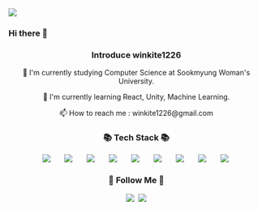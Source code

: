 <img src="https://capsule-render.vercel.app/api?type=wave&color=auto&height=300&section=header&text=winkite1226&fontSize=90" />

### Hi there 👋                    

<h3 align="center">Introduce winkite1226</h3>
<div align="center">
  <p>🔭 I'm currently studying Computer Science at Sookmyung Woman's University.</p>
  <p>🌱 I'm currently learning React, Unity, Machine Learning.</p>
  <p>📫 How to reach me : winkite1226@gmail.com</p>
</div>

<h3 align="center">📚 Tech Stack 📚</h3>
<div align="center">
  <img src="https://img.shields.io/badge/C-A8B9CC?style=flat-square&logo=C&logoColor=white" style="height : auto; margin-left : 10px; margin-right : 10px;"/></a>&nbsp;
  <img src="https://img.shields.io/badge/C++-00599C?style=flat-square&logo=C++&logoColor=white" style="height : auto; margin-left : 10px; margin-right : 10px;"/></a>&nbsp;
  <img src="https://img.shields.io/badge/Python-3776AB?style=flat-square&logo=Python&logoColor=white" style="height : auto; margin-left : 10px; margin-right : 10px;"/></a>&nbsp;
  <img src="https://img.shields.io/badge/Java-007396?style=flat-square&logo=Java&logoColor=white" style="height : auto; margin-left : 10px; margin-right : 10px;"/></a>&nbsp;
  <img src="https://img.shields.io/badge/HTML5-E34F26?style=flat-square&logo=HTML5&logoColor=white" style="height : auto; margin-left : 10px; margin-right : 10px;"/></a>&nbsp;
  <img src="https://img.shields.io/badge/CSS3-1572B6?style=flat-square&logo=CSS3&logoColor=white" style="height : auto; margin-left : 10px; margin-right : 10px;"/></a>&nbsp;
  <img src="https://img.shields.io/badge/JavaScript-F7DF1E?style=flat-square&logo=JavaScript&logoColor=white" style="height : auto; margin-left : 10px; margin-right : 10px;"/></a>&nbsp;
  <img src="https://img.shields.io/badge/React-61DAFB?style=flat-square&logo=React&logoColor=white" style="height : auto; margin-left : 10px; margin-right : 10px;"/></a>&nbsp;
  <img src="https://img.shields.io/badge/MySQL-4479A1?style=flat-square&logo=MySQL&logoColor=white" style="height : auto; margin-left : 10px; margin-right : 10px;"/></a>&nbsp;
</div>
<h3 align="center">🌈 Follow Me 🌈</h3>
<div align="center">
  <a href="https://winkite1226.tistory.com/"><img src="https://img.shields.io/badge/Tech%20Blog-FF5722?style=flat-square&logo=Vimeo&logoColor=white&link=https://winkite1226.tistory.com/"/></a>&nbsp
  <a href="mailto:winkite1226@gmail.com"><img src="https://img.shields.io/badge/Gmail-d14836?style=flat-square&logo=Gmail&logoColor=white&link=winkite1226@gmail.com"/></a>
</div>
